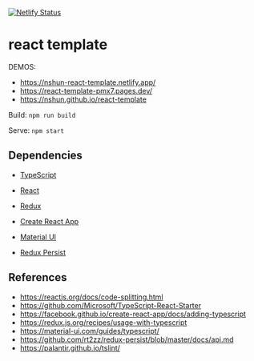 [![Netlify Status](https://api.netlify.com/api/v1/badges/602d63dc-f124-411d-8b46-7df101d3e6f2/deploy-status)](https://app.netlify.com/sites/nshun-react-template/deploys)

# react template

DEMOS:
- https://nshun-react-template.netlify.app/
- https://react-template-pmx7.pages.dev/
- https://nshun.github.io/react-template

Build: `npm run build`

Serve: `npm start`

## Dependencies

- [TypeScript](https://www.typescriptlang.org/)

- [React](https://reactjs.org/)
- [Redux](https://redux.js.org/)

- [Create React App](https://github.com/facebook/create-react-app/)
- [Material UI](https://material-ui.com/)
- [Redux Persist](https://github.com/rt2zz/redux-persist)

## References

- https://reactjs.org/docs/code-splitting.html
- https://github.com/Microsoft/TypeScript-React-Starter
- https://facebook.github.io/create-react-app/docs/adding-typescript
- https://redux.js.org/recipes/usage-with-typescript
- https://material-ui.com/guides/typescript/
- https://github.com/rt2zz/redux-persist/blob/master/docs/api.md
- https://palantir.github.io/tslint/

